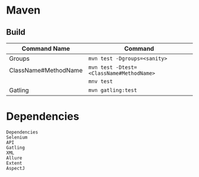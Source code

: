 # Maven

## Build
| Command Name         | Command                                  |
|----------------------|------------------------------------------|
| Groups               | `mvn test -Dgroups=<sanity>`             |
| ClassName#MethodName | `mvn test -Dtest=<ClassName#MethodName>` |
|                      | `mnv test`                               |
| Gatling              | `mvn gatling:test`                       |

# Dependencies
    Dependencies
    Selenium
    API
    Gatling
    XML
    Allure
    Extent
    AspectJ